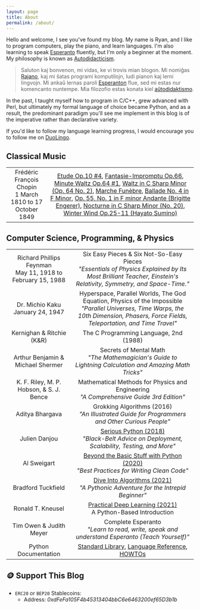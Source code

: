 ```yaml
---
layout: page
title: About
permalink: /about/
---
```


<!-- ![self](/assets/images/profile/ergo.png){:height="400px" width="400px"} -->

Hello and welcome, I see you've found my blog. My name is Ryan, and I like to program computers, play the piano, and learn languages. I'm also learning to speak [Esperanto](https://en.wikipedia.org/wiki/Esperanto) fluently, but I'm only a beginner at the moment. My philosophy is known as [Autodidacticism](https://en.wikipedia.org/wiki/Autodidacticism).

> Saluton kaj bonvenon, mi vidas, ke vi trovis mian blogon. Mi nomiĝas [Rajano](http://esperanto-chicago.org/esperantizing-your-name/), kaj mi ŝatas programi komputilojn, ludi pianon kaj lerni lingvojn. Mi ankaŭ lernas paroli [Esperanton](https://eo.wikipedia.org/wiki/Esperanto) flue, sed mi estas nur komencanto nuntempe. Mia filozofio estas konata kiel [aŭtodidaktismo](https://en-m-wikipedia-org.translate.goog/wiki/Autodidacticism?_x_tr_sl=en&_x_tr_tl=eo&_x_tr_hl=en&_x_tr_pto=wapp). 

In the past, I taught myself how to program in C/C++, grew advanced with Perl, but ultimately my formal language of choice became Python, and as a result, the predominant paradigm you'll see me implement in this blog is of the imperative <!--(procedural & object-oriented)--> rather than declarative variety. 

If you'd like to follow my language learning progress, I would encourage you to follow me on [DuoLingo](https://invite.duolingo.com/BDHTZTB5CWWKSXYMDKXA7KAG64).

## Classical Music

|||
|:-:|:-:|
|Frédéric François Chopin<br>1 March 1810 to 17 October 1849|[Etude Op.10 #4](https://youtu.be/oHiU-u2ddJ4), [Fantasie-Impromptu Op.66](https://youtu.be/APQ2RKECMW8), [Minute Waltz Op.64 #1](https://youtu.be/3H0SRv8QNwk), [Waltz in C Sharp Minor (Op. 64 No. 2)](https://youtu.be/SUT_0c2QVzo), [Marche Funèbre](https://youtu.be/7-9wXQpzESo), [Ballade No. 4 in F Minor](https://youtu.be/3F5glYefwio), [Op. 55, No. 1 in F minor Andante (Brigitte Engerer)](https://youtu.be/evuxBxMd1vM), [Nocturne in C Sharp Minor (No. 20)](https://youtu.be/DqpPRj6UZqc), [Winter Wind Op.25-11 (Hayato Sumino)](https://youtu.be/pHlqEvAwdVc)|

## Computer Science, Programming, & Physics

|||
|:-:|:-:|
|Richard Phillips Feynman<br>May 11, 1918 to February 15, 1988|Six Easy Pieces & Six Not-So-Easy Pieces<br>*"Essentials of Physics Explained by Its Most Brilliant Teacher, Einstein's Relativity, Symmetry, and Space-Time."*|
|Dr. Michio Kaku<br>January 24, 1947|Hyperspace, Parallel Worlds, The God Equation, Physics of the Impossible<br>*"Parallel Universes, Time Warps, the 10th Dimension, Phasers, Force Fields, Teleportation, and Time Travel"*|
|Kernighan & Ritchie (K&R)|The C Programming Language, 2nd (1988)|
|Arthur Benjamin & Michael Shermer<br>|Secrets of Mental Math<br>*"The Mathemagician's Guide to Lightning Calculation and Amazing Math Tricks"*|
|K. F. Riley, M. P. Hobson, & S. J. Bence<br>|Mathematical Methods for Physics and Engineering<br>*"A Comprehensive Guide 3rd Edition"*|
|Aditya Bhargava|Grokking Algorithms (2016)<br>*"An Illustrated Guide for Programmers and Other Curious People"*|
|Julien Danjou|[Serious Python (2018)](https://nostarch.com/seriouspython)<br>*"Black-Belt Advice on Deployment, Scalability, Testing, and More"*|
|Al Sweigart|[Beyond the Basic Stuff with Python (2020)](https://nostarch.com/beyond-basic-stuff-python)<br>*"Best Practices for Writing Clean Code"*|
|Bradford Tuckfield|[Dive Into Algorithms (2021)](https://nostarch.com/Dive-Into-Algorithms)<br>*"A Pythonic Adventure for the Intrepid Beginner"*|
|Ronald T. Kneusel|[Practical Deep Learning (2021)](https://nostarch.com/practical-deep-learning-python)<br>A Python-Based Introduction|
|Tim Owen & Judith Meyer|Complete Esperanto<br>*"Learn to read, write, speak and understand Esperanto (Teach Yourself)"*|
|Python Documentation|[Standard Library](https://docs.python.org/3/library/index.html), [Language Reference](https://docs.python.org/3/reference/index.html), [HOWTOs](https://docs.python.org/3/howto/index.html")|


<!-- どうも初めまして。 私の名前はライアンです。 -->

<!-- こんにちは、ようこそ。あなたが私のブログを見つけたようです。 私の名前はライアンです。コンピューターをプログラムしたり、ピアノを弾いたり、言語を学んだりするのが好きです。 私も[エスペラント](https://en.wikipedia.org/wiki/Esperanto)を流暢に話すことを学んでいますが、私は今のところ初心者です。 私の哲学は[独学](https://en.wikipedia.org/wiki/Autodidacticism)として知られています。 [ここで](https://cogitoergocode-github-io.translate.goog/bio/?_x_tr_sl=en&_x_tr_tl=ja&_x_tr_hl=en&_x_tr_pto=wapp)私の伝記全体を読むことができます。 -->

<!-- Hallo und herzlich willkommen, ich sehe, Sie haben meinen Blog gefunden. Mein Name ist Ryan und ich programmiere gerne Computer, spiele Klavier und lerne Sprachen. Ich lerne auch fließend [Esperanto](https://en.wikipedia.org/wiki/Esperanto) zu sprechen, bin aber im Moment noch Anfänger. Meine Philosophie ist als [Autodidaktik](https://en.wikipedia.org/wiki/Autodidacticism) bekannt. [Hier](https://cogitoergocode-github-io.translate.goog/bio/?_x_tr_sl=en&_x_tr_tl=de&_x_tr_hl=en&_x_tr_pto=wapp) können Sie meine gesamte Biografie lesen. -->


<!-- My Christian blog can be found at [SevenShepherd.github.io](https://sevenshepherd.github.io/). -->


## 🪙 Support This Blog

- `ERC20` or `BEP20` Stablecoins:
    -  Address: *0xdFeFa105F4b45313404bbC6e6463200ef65D3b1b*